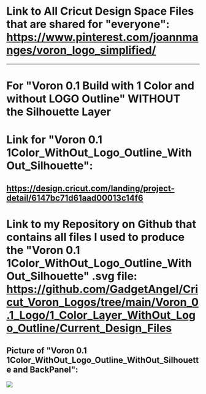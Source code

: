 # Link to All Cricut Design Space Files that are shared for "everyone": https://www.pinterest.com/joannmanges/voron_logo_simplified/

---

# For "Voron 0.1 Build with 1 Color and without LOGO Outline" WITHOUT the Silhouette Layer

# Link for "Voron 0.1 1Color_WithOut_Logo_Outline_WithOut_Silhouette":
## https://design.cricut.com/landing/project-detail/6147bc71d61aad00013c14f6

# Link to my Repository on Github that contains all files I used to produce the "Voron 0.1 1Color_WithOut_Logo_Outline_WithOut_Silhouette" .svg file: https://github.com/GadgetAngel/Cricut_Voron_Logos/tree/main/Voron_0.1_Logo/1_Color_Layer_WithOut_Logo_Outline/Current_Design_Files

## Picture of "Voron 0.1 1Color_WithOut_Logo_Outline_WithOut_Silhouette and BackPanel":
<img src="https://github.com/GadgetAngel/VoronUsers/blob/Cricut_Voron_Logos_by_GadgetAngel/printer_mods/GadgetAngel/Cricut_Voron_Logos/images/Voron0.1_withOut_Logo_Outline_WithOUT_Silhouette_and_BackPanel.jpg?raw=true" />
